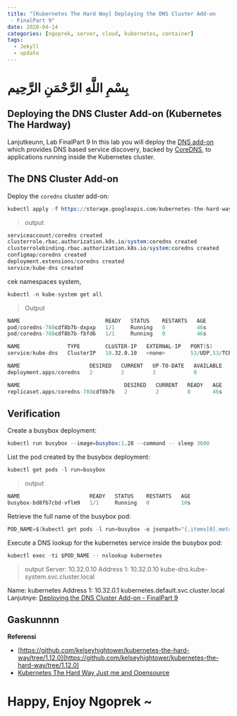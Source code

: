 ```yaml
---
title: "[Kubernetes The Hard Way] Deploying the DNS Cluster Add-on
 - FinalPart 9"
date: 2020-04-14
categories: [ngoprek, server, cloud, kubernetes, container]
tags:
  - Jekyll
  - update
---
```

# بِسْمِ اللَّهِ الرَّحْمَنِ الرَّحِيم
## Deploying the DNS Cluster Add-on (Kubernetes The Hardway)


Lanjutkeunn, Lab FinalPart 9
In this lab you will deploy the [DNS add-on](https://kubernetes.io/docs/concepts/services-networking/dns-pod-service/) which provides DNS based service discovery, backed by [CoreDNS](https://coredns.io/), to applications running inside the Kubernetes cluster.

## The DNS Cluster Add-on

<!-- cek namespaces system
```s
root@palo-server0:~# kubectl -n kube-system get all
No resources found.
``` -->

Deploy the `coredns` cluster add-on:
```s
kubectl apply -f https://storage.googleapis.com/kubernetes-the-hard-way/coredns.yaml
```
> output

```s
serviceaccount/coredns created
clusterrole.rbac.authorization.k8s.io/system:coredns created
clusterrolebinding.rbac.authorization.k8s.io/system:coredns created
configmap/coredns created
deployment.extensions/coredns created
service/kube-dns created
```

cek namespaces system,
```s
kubectl -n kube-system get all
```
> Output 
```s
NAME                           READY   STATUS    RESTARTS   AGE
pod/coredns-788cdf8b7b-dxpxp   1/1     Running   0          46s
pod/coredns-788cdf8b7b-fbfd6   1/1     Running   0          46s

NAME               TYPE        CLUSTER-IP   EXTERNAL-IP   PORT(S)                  AGE
service/kube-dns   ClusterIP   10.32.0.10   <none>        53/UDP,53/TCP,9153/TCP   46s

NAME                      DESIRED   CURRENT   UP-TO-DATE   AVAILABLE   AGE
deployment.apps/coredns   2         2         2            0           46s

NAME                                 DESIRED   CURRENT   READY   AGE
replicaset.apps/coredns-788cdf8b7b   2         2         0       46s
```

## Verification
Create a busybox deployment:
```s
kubectl run busybox --image=busybox:1.28 --command -- sleep 3600
```
List the pod created by the busybox deployment:
```s
kubectl get pods -l run=busybox
```
> output
```s
NAME                      READY   STATUS    RESTARTS   AGE
busybox-bd8fb7cbd-vflm9   1/1     Running   0          10s
```
Retrieve the full name of the busybox pod:
```s
POD_NAME=$(kubectl get pods -l run=busybox -o jsonpath="{.items[0].metadata.name}")
```
Execute a DNS lookup for the kubernetes service inside the busybox pod:
```s
kubectl exec -ti $POD_NAME -- nslookup kubernetes
```
> output
Server:    10.32.0.10
Address 1: 10.32.0.10 kube-dns.kube-system.svc.cluster.local

Name:      kubernetes
Address 1: 10.32.0.1 kubernetes.default.svc.cluster.local
Lanjutnye: [Deploying the DNS Cluster Add-on - FinalPart 9](#)

## Gaskunnnn

**Referensi**
* [https://github.com/kelseyhightower/kubernetes-the-hard-way/tree/1.12.0](https://github.com/kelseyhightower/kubernetes-the-hard-way/tree/1.12.0)
* [Kubernetes The Hard Way Just me and Opensource](https://www.youtube.com/watch?v=2bVK-e-GuYI&t=560s)

# Happy,  Enjoy Ngoprek ~
